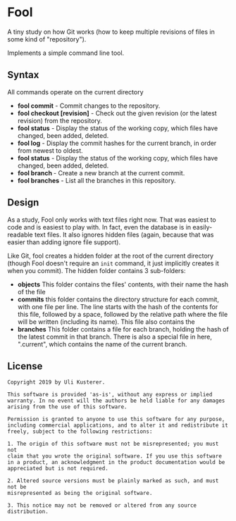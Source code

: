 #  Fool

A tiny study on how Git works (how to keep multiple revisions of files in some kind of "repository").

Implements a simple command line tool.

## Syntax

All commands operate on the current directory

* **fool commit** - Commit changes to the repository.
* **fool checkout [revision]** - Check out the given revision (or the latest revision) from the repository.
* **fool status** - Display the status of the working copy, which files have changed, been added, deleted.
* **fool log** - Display the commit hashes for the current branch, in order from newest to oldest.
* **fool status** - Display the status of the working copy, which files have changed, been added, deleted.
* **fool branch <branch name>** - Create a new branch at the current commit.
* **fool branches** - List all the branches in this repository.


## Design

As a study, Fool only works with text files right now. That was easiest to code and is easiest to play with. In fact, even the database is in easily-readable text files. It also ignores hidden files (again, because that was easier than adding ignore file support).

Like Git, fool creates a hidden folder at the root of the current directory (though Fool doesn't require an `init` command, it just implicitly creates it when you commit). The hidden folder contains 3 sub-folders:

* **objects** This folder contains the files' contents, with their name the hash of the file
* **commits** this folder contains the directory structure for each commit, with one file per line. The line starts with the hash of the contents for this file, followed by a space, followed by the relative path where the file will be written (including its name). This file also contains the 
* **branches** This folder contains a file for each branch, holding the hash of the latest commit in that branch. There is also a special file in here, ".current", which contains the name of the current branch.

## License

	Copyright 2019 by Uli Kusterer.
	
	This software is provided 'as-is', without any express or implied
	warranty. In no event will the authors be held liable for any damages
	arising from the use of this software.

	Permission is granted to anyone to use this software for any purpose,
	including commercial applications, and to alter it and redistribute it
	freely, subject to the following restrictions:

	1. The origin of this software must not be misrepresented; you must not
	claim that you wrote the original software. If you use this software
	in a product, an acknowledgment in the product documentation would be
	appreciated but is not required.

	2. Altered source versions must be plainly marked as such, and must not be
	misrepresented as being the original software.

	3. This notice may not be removed or altered from any source
	distribution.
